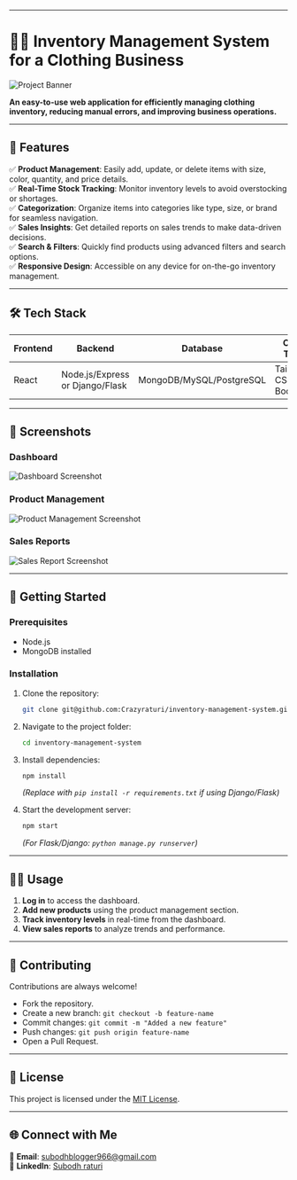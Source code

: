 

---

# 🧥✨ **Inventory Management System for a Clothing Business**  

![Project Banner](https://via.placeholder.com/1000x300.png?text=Inventory+Management+System+Banner)  

**An easy-to-use web application for efficiently managing clothing inventory, reducing manual errors, and improving business operations.**  

---

## 🌟 **Features**  
✅ **Product Management**: Easily add, update, or delete items with size, color, quantity, and price details.  
✅ **Real-Time Stock Tracking**: Monitor inventory levels to avoid overstocking or shortages.  
✅ **Categorization**: Organize items into categories like type, size, or brand for seamless navigation.  
✅ **Sales Insights**: Get detailed reports on sales trends to make data-driven decisions.  
✅ **Search & Filters**: Quickly find products using advanced filters and search options.  
✅ **Responsive Design**: Accessible on any device for on-the-go inventory management.  

---

## 🛠️ **Tech Stack**  
| Frontend  | Backend      | Database       | Other Tools |
|-----------|--------------|----------------|-------------|
| React     | Node.js/Express or Django/Flask | MongoDB/MySQL/PostgreSQL | Tailwind CSS, Bootstrap |  

---

## 📸 **Screenshots**  
### **Dashboard**  
![Dashboard Screenshot](https://via.placeholder.com/800x400.png?text=Dashboard+Screenshot)  

### **Product Management**  
![Product Management Screenshot](https://via.placeholder.com/800x400.png?text=Product+Management+Screenshot)  

### **Sales Reports**  
![Sales Report Screenshot](https://via.placeholder.com/800x400.png?text=Sales+Report+Screenshot)  

---

## 🚀 **Getting Started**  

### Prerequisites  
- Node.js   
- MongoDB installed  

### Installation  
1. Clone the repository:  
   ```bash  
   git clone git@github.com:Crazyraturi/inventory-management-system.git  
   ```  
2. Navigate to the project folder:  
   ```bash  
   cd inventory-management-system  
   ```  
3. Install dependencies:  
   ```bash  
   npm install  
   ```  
   *(Replace with `pip install -r requirements.txt` if using Django/Flask)*  

4. Start the development server:  
   ```bash  
   npm start  
   ```  
   *(For Flask/Django: `python manage.py runserver`)*  

---

## 🧑‍💻 **Usage**  
1. **Log in** to access the dashboard.  
2. **Add new products** using the product management section.  
3. **Track inventory levels** in real-time from the dashboard.  
4. **View sales reports** to analyze trends and performance.  

---

## 🤝 **Contributing**  
Contributions are always welcome!  
- Fork the repository.  
- Create a new branch: `git checkout -b feature-name`  
- Commit changes: `git commit -m "Added a new feature"`  
- Push changes: `git push origin feature-name`  
- Open a Pull Request.  

---

## 📄 **License**  
This project is licensed under the [MIT License](LICENSE).  

---

## 🌐 **Connect with Me**  
📧 **Email**: subodhblogger966@gmail.com  
💼 **LinkedIn**: [Subodh raturi](https://www.linkedin.com/in/subodh-raturi-403009250/)  

